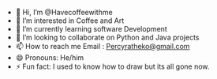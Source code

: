 - 👋 Hi, I’m @Havecoffeewithme
- 👀 I’m interested in Coffee and Art
- 🌱 I’m currently learning software Development
- 💞️ I’m looking to collaborate on Python and Java projects
- 📫 How to reach me Email : Percyratheko@gmail.com
- 😄 Pronouns: He/him
- ⚡ Fun fact: I used to know how to draw but its all gone now.

<!---
Havecoffeewithme/Havecoffeewithme is a ✨ special ✨ repository because its `README.md` (this file) appears on your GitHub profile.
You can click the Preview link to take a look at your changes.
--->
